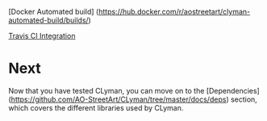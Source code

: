 [Docker Automated build] (https://hub.docker.com/r/aostreetart/clyman-automated-build/builds/)

[Travis CI Integration](https://travis-ci.org/AO-StreetArt/CLyman)

# Next
Now that you have tested CLyman, you can move on to the [Dependencies] (https://github.com/AO-StreetArt/CLyman/tree/master/docs/deps) section, which covers the different libraries used by CLyman.
